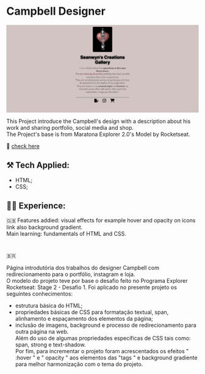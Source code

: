 # Campbell Designer

<p align="center">
<img src="./Sean2.png" width="850" align="center">
</p>

This Project introduce the Campbell's design with a description about his work and sharing portfolio, social media and shop.</br> The Project's base is from Maratona Explorer 2.0's Model by Rocketseat.</br>

🔗 [check here](https://kleck-lucena.github.io/campbell-gallery/)

## ⚒️ Tech Applied:
- HTML;
- CSS;

## 👩‍💻 Experience:

🇬🇧 Features addied: visual effects for example hover and opacity on icons link also  background gradient.</br>
   Main learning: fundamentals of HTML and CSS.</br>
#
🇧🇷

Página introdutória dos trabalhos do designer Campbell com redirecionamento para o portfólio, instagram e loja. </br>
O modelo do projeto teve por base o desafio feito no Programa Explorer Rocketseat: Stage 2 - Desafio 1.
Foi aplicado no presente projeto os seguintes conhecimentos: 
  - estrutura básica do HTML; 
  - propriedades básicas de CSS para formatação textual, span, alinhamento e espaçamento dos elementos da página;
  - inclusão de imagens, background e processo de redirecionamento para outra página na web. </br>
Além do uso de algumas propriedades específicas de CSS tais como: span, strong e text-shadow. </br>
Por fim, para incrementar o projeto foram acrescentados os efeitos " :hover " e " opacity " aos elementos das  "tags <a> " e background gradiente para melhor harmonização com o tema do projeto.
